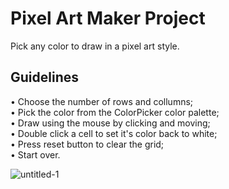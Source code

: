 # Pixel Art Maker Project

Pick any color to draw in a pixel art style.

## Guidelines
• Choose the number of rows and collumns;<br>
• Pick the color from the ColorPicker color palette;<br>
• Draw using the mouse by clicking and moving;<br>
• Double click a cell to set it's color back to white;<br>
• Press reset button to clear the grid;<br>
• Start over.
 
![untitled-1](https://user-images.githubusercontent.com/25347909/34360715-020c373e-ea6c-11e7-9862-537078893d2d.png)

